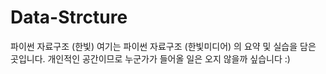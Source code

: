 # Data-Strcture
파이썬 자료구조 (한빛)
여기는 파이썬 자료구조 (한빛미디어) 의 요약 및 실습을 담은 곳입니다.
개인적인 공간이므로 누군가가 들어올 일은 오지 않을까 싶습니다 :)
